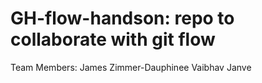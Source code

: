 # GH-flow-handson: repo to collaborate with git flow
Team Members: 
James Zimmer-Dauphinee
Vaibhav Janve
